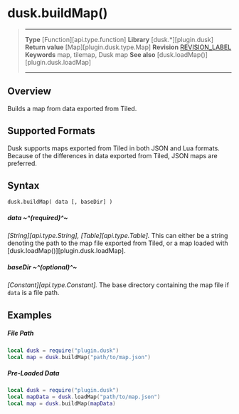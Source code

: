 # dusk.buildMap()

> --------------------- ------------------------------------------------------------------------------------------
> __Type__              [Function][api.type.function]
> __Library__           [dusk.*][plugin.dusk]
> __Return value__      [Map][plugin.dusk.type.Map]
> __Revision__          [REVISION_LABEL](REVISION_URL)
> __Keywords__          map, tilemap, Dusk map
> __See also__          [dusk.loadMap()][plugin.dusk.loadMap]
> --------------------- ------------------------------------------------------------------------------------------


## Overview

Builds a map from data exported from Tiled.


## Supported Formats

Dusk supports maps exported from Tiled in both JSON and Lua formats. Because of the differences in data exported from Tiled, JSON maps are preferred.


## Syntax

	dusk.buildMap( data [, baseDir] )

##### data ~^(required)^~
_[String][api.type.String], [Table][api.type.Table]._ This can either be a string denoting the path to the map file exported from Tiled, or a map loaded with [dusk.loadMap()][plugin.dusk.loadMap].

##### baseDir ~^(optional)^~
_[Constant][api.type.Constant]._ The base directory containing the map file if `data` is a file path.


## Examples

##### File Path
``````lua
local dusk = require("plugin.dusk")
local map = dusk.buildMap("path/to/map.json")
``````

##### Pre-Loaded Data

``````lua
local dusk = require("plugin.dusk")
local mapData = dusk.loadMap("path/to/map.json")
local map = dusk.buildMap(mapData)
``````